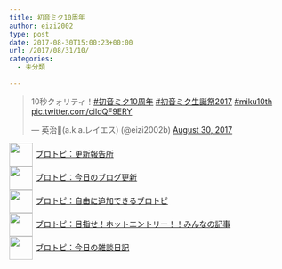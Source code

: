 ```yaml
---
title: 初音ミク10周年
author: eizi2002
type: post
date: 2017-08-30T15:00:23+00:00
url: /2017/08/31/10/
categories:
  - 未分類

---
```

<blockquote class="twitter-tweet" data-width="550" data-dnt="true">
  <p lang="ja" dir="ltr">
    10秒クォリティ！<a href="https://twitter.com/hashtag/%E5%88%9D%E9%9F%B3%E3%83%9F%E3%82%AF10%E5%91%A8%E5%B9%B4?src=hash&ref_src=twsrc%5Etfw">#初音ミク10周年</a> <a href="https://twitter.com/hashtag/%E5%88%9D%E9%9F%B3%E3%83%9F%E3%82%AF%E7%94%9F%E8%AA%95%E7%A5%AD2017?src=hash&ref_src=twsrc%5Etfw">#初音ミク生誕祭2017</a> <a href="https://twitter.com/hashtag/miku10th?src=hash&ref_src=twsrc%5Etfw">#miku10th</a> <a href="https://t.co/ciIdQF9ERY">pic.twitter.com/ciIdQF9ERY</a>
  </p>
  
  <p>
    &mdash; 英治🎺(a.k.a.レイエス) (@eizi2002b) <a href="https://twitter.com/eizi2002b/status/902908971886845953?ref_src=twsrc%5Etfw">August 30, 2017</a>
  </p>
</blockquote>



<p style="text-align: left;">
  <a href="https://blogcircle.jp/commu/1911/topic/1"><img src="https://blogcircle.jp/thumb/commu/1911/1" style="width: 3em !important; height: 3em !important; vertical-align: middle; margin-right: .4em;" />ブロトピ：更新報告所</a><br /> <a href="https://blogcircle.jp/commu/414/topic/3"><img src="https://blogcircle.jp/thumb/commu/414/2" style="width: 3em !important; height: 3em !important; vertical-align: middle; margin-right: .4em;" />ブロトピ：今日のブログ更新</a> <br /> <a href="https://blogcircle.jp/commu/583/topic/6"><img src="https://blogcircle.jp/thumb/commu/583/3" style="width: 3em !important; height: 3em !important; vertical-align: middle; margin-right: .4em;" />ブロトピ：自由に追加できるブロトピ</a> <br /> <a href="https://blogcircle.jp/commu/1097/topic/1"><img src="https://blogcircle.jp/thumb/commu/1097/6" style="width: 3em !important; height: 3em !important; vertical-align: middle; margin-right: .4em;" />ブロトピ：目指せ！ホットエントリー！！みんなの記事</a> <br /> <a href="https://blogcircle.jp/commu/29/topic/1"><img src="https://blogcircle.jp/thumb/commu/29/2" style="width: 3em !important; height: 3em !important; vertical-align: middle; margin-right: .4em;" />ブロトピ：今日の雑談日記</a>
</p>